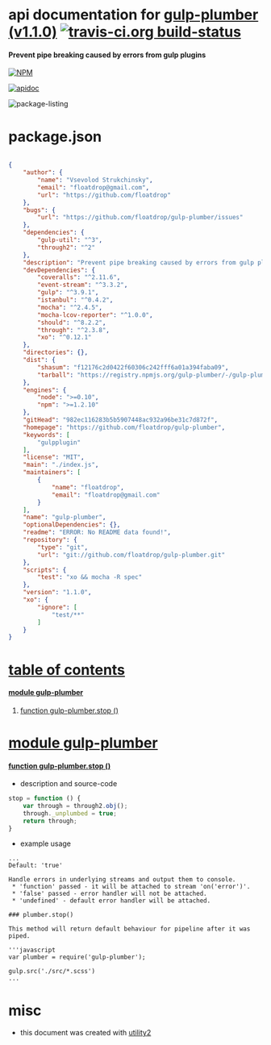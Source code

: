 # api documentation for  [gulp-plumber (v1.1.0)](https://github.com/floatdrop/gulp-plumber)  [![travis-ci.org build-status](https://api.travis-ci.org/npmdoc/node-npmdoc-gulp-plumber.svg)](https://travis-ci.org/npmdoc/node-npmdoc-gulp-plumber)
#### Prevent pipe breaking caused by errors from gulp plugins

[![NPM](https://nodei.co/npm/gulp-plumber.png?downloads=true)](https://www.npmjs.com/package/gulp-plumber)

[![apidoc](https://npmdoc.github.io/node-npmdoc-gulp-plumber/build/screen-capture.buildNpmdoc.browser._2Fhome_2Ftravis_2Fbuild_2Fnpmdoc_2Fnode-npmdoc-gulp-plumber_2Ftmp_2Fbuild_2Fapidoc.html.png)](https://npmdoc.github.io/node-npmdoc-gulp-plumber/build..beta..travis-ci.org/apidoc.html)

![package-listing](https://npmdoc.github.io/node-npmdoc-gulp-plumber/build/screen-capture.npmPackageListing.svg)



# package.json

```json

{
    "author": {
        "name": "Vsevolod Strukchinsky",
        "email": "floatdrop@gmail.com",
        "url": "https://github.com/floatdrop"
    },
    "bugs": {
        "url": "https://github.com/floatdrop/gulp-plumber/issues"
    },
    "dependencies": {
        "gulp-util": "^3",
        "through2": "^2"
    },
    "description": "Prevent pipe breaking caused by errors from gulp plugins",
    "devDependencies": {
        "coveralls": "^2.11.6",
        "event-stream": "^3.3.2",
        "gulp": "^3.9.1",
        "istanbul": "^0.4.2",
        "mocha": "^2.4.5",
        "mocha-lcov-reporter": "^1.0.0",
        "should": "^8.2.2",
        "through": "^2.3.8",
        "xo": "^0.12.1"
    },
    "directories": {},
    "dist": {
        "shasum": "f12176c2d0422f60306c242fff6a01a394faba09",
        "tarball": "https://registry.npmjs.org/gulp-plumber/-/gulp-plumber-1.1.0.tgz"
    },
    "engines": {
        "node": ">=0.10",
        "npm": ">=1.2.10"
    },
    "gitHead": "982ec116283b5b5907448ac932a96be31c7d872f",
    "homepage": "https://github.com/floatdrop/gulp-plumber",
    "keywords": [
        "gulpplugin"
    ],
    "license": "MIT",
    "main": "./index.js",
    "maintainers": [
        {
            "name": "floatdrop",
            "email": "floatdrop@gmail.com"
        }
    ],
    "name": "gulp-plumber",
    "optionalDependencies": {},
    "readme": "ERROR: No README data found!",
    "repository": {
        "type": "git",
        "url": "git://github.com/floatdrop/gulp-plumber.git"
    },
    "scripts": {
        "test": "xo && mocha -R spec"
    },
    "version": "1.1.0",
    "xo": {
        "ignore": [
            "test/**"
        ]
    }
}
```



# <a name="apidoc.tableOfContents"></a>[table of contents](#apidoc.tableOfContents)

#### [module gulp-plumber](#apidoc.module.gulp-plumber)
1.  [function <span class="apidocSignatureSpan">gulp-plumber.</span>stop ()](#apidoc.element.gulp-plumber.stop)



# <a name="apidoc.module.gulp-plumber"></a>[module gulp-plumber](#apidoc.module.gulp-plumber)

#### <a name="apidoc.element.gulp-plumber.stop"></a>[function <span class="apidocSignatureSpan">gulp-plumber.</span>stop ()](#apidoc.element.gulp-plumber.stop)
- description and source-code
```javascript
stop = function () {
	var through = through2.obj();
	through._unplumbed = true;
	return through;
}
```
- example usage
```shell
...
Default: 'true'

Handle errors in underlying streams and output them to console.
 * 'function' passed - it will be attached to stream 'on('error')'.
 * 'false' passed - error handler will not be attached.
 * 'undefined' - default error handler will be attached.

### plumber.stop()

This method will return default behaviour for pipeline after it was piped.

'''javascript
var plumber = require('gulp-plumber');

gulp.src('./src/*.scss')
...
```



# misc
- this document was created with [utility2](https://github.com/kaizhu256/node-utility2)
